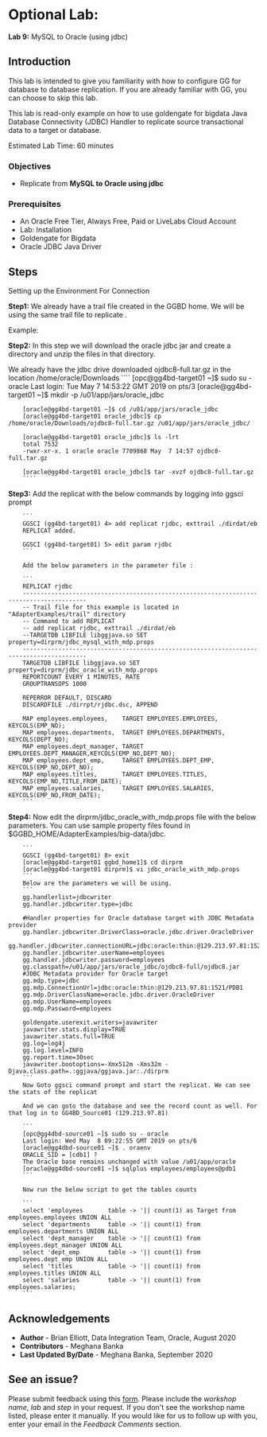 # Optional Lab: 

**Lab 9:** MySQL to Oracle (using jdbc)

## Introduction

This lab is intended to give you familiarity with how to configure GG for database to database replication. If you are already familiar with GG, you can choose to skip this lab.

This lab is read-only example on how to use goldengate for bigdata Java Database Connectivity (JDBC) Handler to replicate source transactional data to a target or database.

Estimated Lab Time:  60 minutes

### Objectives
- Replicate from **MySQL to Oracle using jdbc**

### Prerequisites
* An Oracle Free Tier, Always Free, Paid or LiveLabs Cloud Account
* Lab: Installation
* Goldengate for Bigdata
* Oracle JDBC Java Driver

## Steps

 Setting up the Environment For Connection 

**Step1:** We already have a trail file created in the GGBD home. We will be using the same trail file to replicate .

Example:

**Step2:** In this step we will download the oracle jdbc jar and create a directory and unzip the files in that directory.

We already have the jdbc drive downloaded ojdbc8-full.tar.gz in the location /home/oracle/Downloads 
        ````
        [opc@gg4bd-target01 ~]$ sudo su - oracle
        Last login: Tue May  7 14:53:22 GMT 2019 on pts/3
        [oracle@gg4bd-target01 ~]$ mkdir -p /u01/app/jars/oracle_jdbc

        [oracle@gg4bd-target01 ~]$ cd /u01/app/jars/oracle_jdbc
        [oracle@gg4bd-target01 oracle_jdbc]$ cp /home/oracle/Downloads/ojdbc8-full.tar.gz /u01/app/jars/oracle_jdbc/

        [oracle@gg4bd-target01 oracle_jdbc]$ ls -lrt
        total 7532
        -rwxr-xr-x. 1 oracle oracle 7709868 May  7 14:57 ojdbc8-full.tar.gz

        [oracle@gg4bd-target01 oracle_jdbc]$ tar -xvzf ojdbc8-full.tar.gz
        ````
    
**Step3:**  Add the replicat with the below commands by logging into ggsci prompt

        ```
        GGSCI (gg4bd-target01) 4> add replicat rjdbc, exttrail ./dirdat/eb
        REPLICAT added.

        GGSCI (gg4bd-target01) 5> edit param rjdbc
        ```

        Add the below parameters in the parameter file :

        ```
        REPLICAT rjdbc
        ----------------------------------------------------------------------------------------
        -- Trail file for this example is located in "AdapterExamples/trail" directory
        -- Command to add REPLICAT
        -- add replicat rjdbc, exttrail ./dirdat/eb
        --TARGETDB LIBFILE libggjava.so SET property=dirprm/jdbc_mysql_with_mdp.props
        ----------------------------------------------------------------------------------------
        TARGETDB LIBFILE libggjava.so SET property=dirprm/jdbc_oracle_with_mdp.props
        REPORTCOUNT EVERY 1 MINUTES, RATE
        GROUPTRANSOPS 1000

        REPERROR DEFAULT, DISCARD
        DISCARDFILE ./dirrpt/rjdbc.dsc, APPEND

        MAP employees.employees,    TARGET EMPLOYEES.EMPLOYEES,   KEYCOLS(EMP_NO);
        MAP employees.departments,  TARGET EMPLOYEES.DEPARTMENTS, KEYCOLS(DEPT_NO);
        MAP employees.dept_manager, TARGET EMPLOYEES.DEPT_MANAGER,KEYCOLS(EMP_NO,DEPT_NO);
        MAP employees.dept_emp,     TARGET EMPLOYEES.DEPT_EMP,    KEYCOLS(EMP_NO,DEPT_NO);
        MAP employees.titles,       TARGET EMPLOYEES.TITLES,      KEYCOLS(EMP_NO,TITLE,FROM_DATE);
        MAP employees.salaries,     TARGET EMPLOYEES.SALARIES,    KEYCOLS(EMP_NO,FROM_DATE);
        ```

**Step4:**  Now edit the dirprm/jdbc_oracle_with_mdp.props file with the below parameters. You can use sample property files found in $GGBD_HOME/AdapterExamples/big-data/jdbc.

        ```
        GGSCI (gg4bd-target01) 8> exit
        [oracle@gg4bd-target01 ggbd_home1]$ cd dirprm
        [oracle@gg4bd-target01 dirprm]$ vi jdbc_oracle_with_mdp.props
        ```
        Below are the parameters we will be using.
        ```
        gg.handlerlist=jdbcwriter
        gg.handler.jdbcwriter.type=jdbc

        #Handler properties for Oracle database target with JDBC Metadata provider
        gg.handler.jdbcwriter.DriverClass=oracle.jdbc.driver.OracleDriver
        gg.handler.jdbcwriter.connectionURL=jdbc:oracle:thin:@129.213.97.81:1521/PDB1
        gg.handler.jdbcwriter.userName=employees
        gg.handler.jdbcwriter.password=employees
        gg.classpath=/u01/app/jars/oracle_jdbc/ojdbc8-full/ojdbc8.jar
        #JDBC Metadata provider for Oracle target
        gg.mdp.type=jdbc
        gg.mdp.ConnectionUrl=jdbc:oracle:thin:@129.213.97.81:1521/PDB1
        gg.mdp.DriverClassName=oracle.jdbc.driver.OracleDriver
        gg.mdp.UserName=employees
        gg.mdp.Password=employees

        goldengate.userexit.writers=javawriter
        javawriter.stats.display=TRUE
        javawriter.stats.full=TRUE
        gg.log=log4j
        gg.log.level=INFO
        gg.report.time=30sec
        javawriter.bootoptions=-Xmx512m -Xms32m -Djava.class.path=.:ggjava/ggjava.jar:./dirprm
        ```
        Now Goto ggsci command prompt and start the replicat. We can see the stats of the replicat

        And we can goto the database and see the record count as well. For that log in to GG4BD_Source01 (129.213.97.81)

        ```
        [opc@gg4dbd-source01 ~]$ sudo su - oracle
        Last login: Wed May  8 09:22:55 GMT 2019 on pts/6
        [oracle@gg4dbd-source01 ~]$ . oraenv
        ORACLE_SID = [cdb1] ?
        The Oracle base remains unchanged with value /u01/app/oracle
        [oracle@gg4dbd-source01 ~]$ sqlplus employees/employees@pdb1
        ```

        Now run the below script to get the tables counts

        ```
        select 'employees       table -> '|| count(1) as Target from employees.employees UNION ALL
        select 'departments     table -> '|| count(1) from employees.departments UNION ALL
        select 'dept_manager    table -> '|| count(1) from employees.dept_manager UNION ALL
        select 'dept_emp        table -> '|| count(1) from employees.dept_emp UNION ALL
        select 'titles          table -> '|| count(1) from employees.titles UNION ALL
        select 'salaries        table -> '|| count(1) from employees.salaries;
        ```

## Acknowledgements
* **Author** - Brian Elliott, Data Integration Team, Oracle, August 2020
* **Contributors** - Meghana Banka
* **Last Updated By/Date** - Meghana Banka, September 2020


## See an issue?
Please submit feedback using this [form](https://apexapps.oracle.com/pls/apex/f?p=133:1:::::P1_FEEDBACK:1). Please include the *workshop name*, *lab* and *step* in your request.  If you don't see the workshop name listed, please enter it manually. If you would like for us to follow up with you, enter your email in the *Feedback Comments* section.